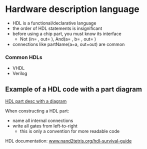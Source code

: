 # Hardware description language

- HDL is a functional/declarative language
- the order of HDL statements is insignificant
- before using a chip part, you must know its interface
  - Not (in= , out= ), And(a= , b= , out= )
- connections like partName(a=a, out=out) are common

### Common HDLs

- VHDL
- Verilog

## Example of a HDL code with a part diagram

[HDL part desc with a diagram](./hdl_code_w_diagram.png)

When constructing a HDL part:

- name all internal connections
- write all gates from left-to-right
  - this is only a convention for more readable code

HDL documentation:
www.nand2tetris.org/hdl-survival-guide
